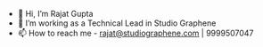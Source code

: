 - 👋 Hi, I’m Rajat Gupta
- 👀 I’m working as a Technical Lead in Studio Graphene
- 📫 How to reach me - rajat@studiographene.com | 9999507047

<!---
rg-sg/rg-sg is a ✨ special ✨ repository because its `README.md` (this file) appears on your GitHub profile.
You can click the Preview link to take a look at your changes.
--->
